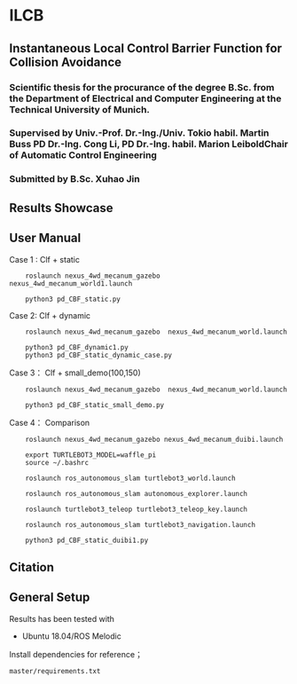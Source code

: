 # ILCB
## **Instantaneous Local Control Barrier Function for Collision Avoidance**

### **Scientific thesis for the procurance of the degree B.Sc. from the Department of Electrical and Computer Engineering at the Technical University of Munich.**

### **Supervised by Univ.-Prof. Dr.-Ing./Univ. Tokio habil. Martin Buss PD Dr.-Ing. Cong Li, PD Dr.-Ing. habil. Marion LeiboldChair of Automatic Control Engineering**
### **Submitted by B.Sc. Xuhao Jin**


## Results Showcase



## User Manual

Case 1 :
	Clf + static 
 
		roslaunch nexus_4wd_mecanum_gazebo  nexus_4wd_mecanum_world1.launch

		python3 pd_CBF_static.py


Case 2:
	Clf + dynamic

		roslaunch nexus_4wd_mecanum_gazebo  nexus_4wd_mecanum_world.launch

		python3 pd_CBF_dynamic1.py
		python3 pd_CBF_static_dynamic_case.py

Case 3：
	Clf + small_demo(100,150)

		roslaunch nexus_4wd_mecanum_gazebo  nexus_4wd_mecanum_world.launch

		python3 pd_CBF_static_small_demo.py 



Case 4：
	Comparison

		roslaunch nexus_4wd_mecanum_gazebo nexus_4wd_mecanum_duibi.launch

		export TURTLEBOT3_MODEL=waffle_pi
		source ~/.bashrc

		roslaunch ros_autonomous_slam turtlebot3_world.launch
	
		roslaunch ros_autonomous_slam autonomous_explorer.launch

		roslaunch turtlebot3_teleop turtlebot3_teleop_key.launch

		roslaunch ros_autonomous_slam turtlebot3_navigation.launch
	
		python3 pd_CBF_static_duibi1.py

## Citation

## General Setup
Results has been tested with 
* Ubuntu 18.04/ROS Melodic 

Install dependencies for reference；

	master/requirements.txt

